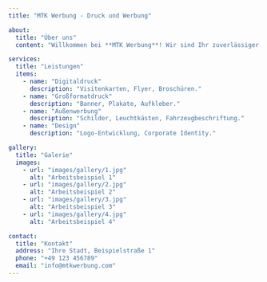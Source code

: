 ```yaml
---
title: "MTK Werbung - Druck und Werbung"

about:
  title: "Über uns"
  content: "Willkommen bei **MTK Werbung**! Wir sind Ihr zuverlässiger Partner in der Welt des Drucks und der Werbung. Unser Team von Fachleuten ist bereit, Ihre kühnsten Ideen zum Leben zu erwecken."

services:
  title: "Leistungen"
  items:
    - name: "Digitaldruck"
      description: "Visitenkarten, Flyer, Broschüren."
    - name: "Großformatdruck"
      description: "Banner, Plakate, Aufkleber."
    - name: "Außenwerbung"
      description: "Schilder, Leuchtkästen, Fahrzeugbeschriftung."
    - name: "Design"
      description: "Logo-Entwicklung, Corporate Identity."

gallery:
  title: "Galerie"
  images:
    - url: "images/gallery/1.jpg"
      alt: "Arbeitsbeispiel 1"
    - url: "images/gallery/2.jpg"
      alt: "Arbeitsbeispiel 2"
    - url: "images/gallery/3.jpg"
      alt: "Arbeitsbeispiel 3"
    - url: "images/gallery/4.jpg"
      alt: "Arbeitsbeispiel 4"

contact:
  title: "Kontakt"
  address: "Ihre Stadt, Beispielstraße 1"
  phone: "+49 123 456789"
  email: "info@mtkwerbung.com"
---
```


